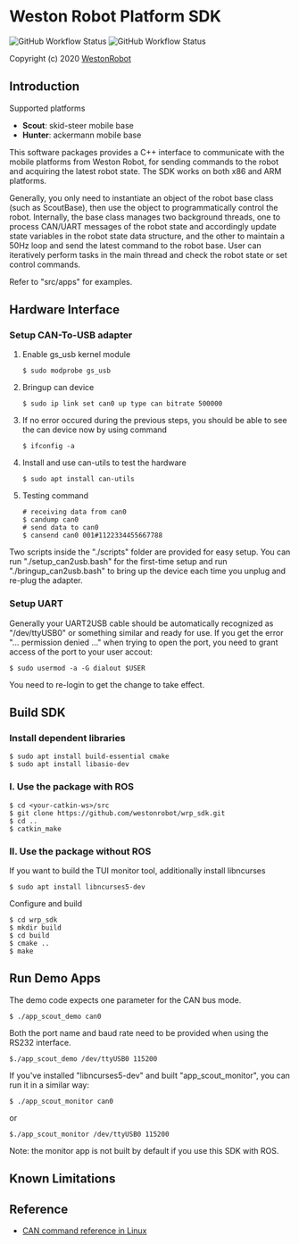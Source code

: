 # Weston Robot Platform SDK

![GitHub Workflow Status](https://github.com/westonrobot/wrp_sdk/workflows/Cpp/badge.svg)
![GitHub Workflow Status](https://github.com/westonrobot/wrp_sdk/workflows/ROS/badge.svg)

Copyright (c) 2020 [WestonRobot](https://www.westonrobot.com/)

## Introduction

Supported platforms

* **Scout**: skid-steer mobile base
* **Hunter**: ackermann mobile base

This software packages provides a C++ interface to communicate with the mobile platforms from Weston Robot, for sending commands to the robot and acquiring the latest robot state. The SDK works on both x86 and ARM platforms.

Generally, you only need to instantiate an object of the robot base class (such as ScoutBase), then use the object to programmatically control the robot. Internally, the base class manages two background threads, one to process CAN/UART messages of the robot state and accordingly update state variables in the robot state data structure, and the other to maintain a 50Hz loop and send the latest command to the robot base. User can iteratively perform tasks in the main thread and check the robot state or set control commands. 

Refer to "src/apps" for examples.

## Hardware Interface

### Setup CAN-To-USB adapter 
 
1. Enable gs_usb kernel module
    ```
    $ sudo modprobe gs_usb
    ```
2. Bringup can device
   ```
   $ sudo ip link set can0 up type can bitrate 500000
   ```
3. If no error occured during the previous steps, you should be able to see the can device now by using command
   ```
   $ ifconfig -a
   ```
4. Install and use can-utils to test the hardware
    ```
    $ sudo apt install can-utils
    ```
5. Testing command
    ```
    # receiving data from can0
    $ candump can0
    # send data to can0
    $ cansend can0 001#1122334455667788
    ```

Two scripts inside the "./scripts" folder are provided for easy setup. You can run "./setup_can2usb.bash" for the first-time setup and run "./bringup_can2usb.bash" to bring up the device each time you unplug and re-plug the adapter.

### Setup UART

Generally your UART2USB cable should be automatically recognized as "/dev/ttyUSB0" or something similar and ready for use. If you get the error "... permission denied ..." when trying to open the port, you need to grant access of the port to your user accout:

```
$ sudo usermod -a -G dialout $USER
```

You need to re-login to get the change to take effect.

## Build SDK

### Install dependent libraries

```
$ sudo apt install build-essential cmake
$ sudo apt install libasio-dev
```

### I. Use the package with ROS

```
$ cd <your-catkin-ws>/src
$ git clone https://github.com/westonrobot/wrp_sdk.git
$ cd ..
$ catkin_make
```

### II. Use the package without ROS

If you want to build the TUI monitor tool, additionally install libncurses

```
$ sudo apt install libncurses5-dev
```

Configure and build

```
$ cd wrp_sdk 
$ mkdir build
$ cd build
$ cmake ..
$ make
```

## Run Demo Apps

The demo code expects one parameter for the CAN bus mode.

```
$ ./app_scout_demo can0
```

Both the port name and baud rate need to be provided when using the RS232 interface.

```
$./app_scout_demo /dev/ttyUSB0 115200
```

If you've installed "libncurses5-dev" and built "app_scout_monitor", you can run it in a similar way:

```
$ ./app_scout_monitor can0
```

or

```
$./app_scout_monitor /dev/ttyUSB0 115200
```

Note: the monitor app is not built by default if you use this SDK with ROS.

## Known Limitations

<!-- 
1. The CAN interface requires the hardware to appear as a CAN device in the system. You can use the command "ifconfig" to check the interface status. For example, you may see something like

    ```
    can1: flags=193<UP,RUNNING,NOARP>  mtu 16
            unspec 00-00-00-00-00-00-00-00-00-00-00-00-00-00-00-00  txqueuelen 10  (UNSPEC)
            RX packets 4751634  bytes 38013072 (36.2 MiB)
            RX errors 0  dropped 0  overruns 0  frame 0
            TX packets 126269  bytes 1010152 (986.4 KiB)
            TX errors 0  dropped 0 overruns 0  carrier 0  collisions 0
            device interrupt 43
    ```
    
    If you use your own CAN-to-USB adapter, make sure it supports slcan or can be brought up as a native CAN device. Some adapters may use a custom-defined protocol and appear as a serial device in Linux. In such a case, you will have to translate the byte stream between CAN and UART by yourself. It would be difficult for us to provide support for them since not all manufacturers define this protocol in the same way.

1. Release v0.1 of this SDK provided a serial interface to talk with the robot. Front/rear light on the robot cannot be controlled and only a small subset of all robot states can be acquired through that interface. Full support of the serial interface is still under development and requires additional work on both the SDK and firmware sides.
-->

## Reference

* [CAN command reference in Linux](https://wiki.rdu.im/_pages/Notes/Embedded-System/Linux/can-bus-in-linux.html)
